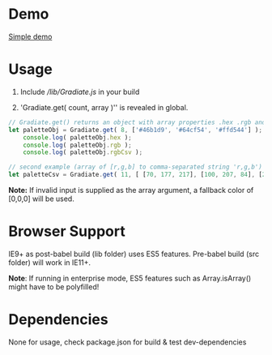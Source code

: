 # Demo

[Simple demo](https://cdn.rawgit.com/rolandcoops/Gradiate/master/demo/demo.html "via rawgit.com")

# Usage

1. Include */lib/Gradiate.js* in your build

2. 'Gradiate.get( count, array )'' is revealed in global.


```javascript
// Gradiate.get() returns an object with array properties .hex .rgb and .rgbCsv
let paletteObj = Gradiate.get( 8, ['#46b1d9', '#64cf54', '#ffd544'] );
	console.log( paletteObj.hex );
	console.log( paletteObj.rgb );
	console.log( paletteObj.rgbCsv );

// second example (array of [r,g,b] to comma-separated string 'r,g,b')
let paletteCsv = Gradiate.get( 11, [ [70, 177, 217], [100, 207, 84], [255, 213, 68] ] ).rgbCsv;
```


**Note:** If invalid input is supplied as the array argument, a fallback color of [0,0,0] will be used.



# Browser Support

IE9+ as post-babel build (lib folder) uses ES5 features. Pre-babel build (src folder) will work in IE11+.

**Note**: If running in enterprise mode, ES5 features such as Array.isArray() might have to be polyfilled!



# Dependencies

None for usage, check package.json for build & test dev-dependencies
